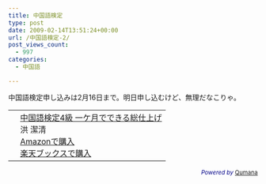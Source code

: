 ```yaml
---
title: 中国語検定
type: post
date: 2009-02-14T13:51:24+00:00
url: /中国語検定-2/
post_views_count:
  - 997
categories:
  - 中国語

---
```

中国語検定申し込みは2月16日まで。明日申し込むけど、無理だなこりゃ。

<table>
  <tr>
    <td>
      <a href="http://www.amazon.co.jp/%E4%B8%AD%E5%9B%BD%E8%AA%9E%E6%A4%9C%E5%AE%9A4%E7%B4%9A-%E4%B8%80%E3%82%B1%E6%9C%88%E3%81%A7%E3%81%A7%E3%81%8D%E3%82%8B%E7%B7%8F%E4%BB%95%E4%B8%8A%E3%81%92-%E6%B4%AA-%E6%BD%94%E6%B8%85/dp/489174880X%3FSubscriptionId%3D1JWQWN8E4Z5TR27962G2%26tag%3Dkonnokiyotaka-22%26linkCode%3Dxm2%26camp%3D2025%26creative%3D165953%26creativeASIN%3D489174880X" target="_blank"><img alt="" src="https://i0.wp.com/ecx.images-amazon.com/images/I/41lmJc%2BFMmL._SL160_.jpg" data-recalc-dims="1" /></a>
    </td>
    <td>
      <a href="http://www.amazon.co.jp/%E4%B8%AD%E5%9B%BD%E8%AA%9E%E6%A4%9C%E5%AE%9A4%E7%B4%9A-%E4%B8%80%E3%82%B1%E6%9C%88%E3%81%A7%E3%81%A7%E3%81%8D%E3%82%8B%E7%B7%8F%E4%BB%95%E4%B8%8A%E3%81%92-%E6%B4%AA-%E6%BD%94%E6%B8%85/dp/489174880X%3FSubscriptionId%3D1JWQWN8E4Z5TR27962G2%26tag%3Dkonnokiyotaka-22%26linkCode%3Dxm2%26camp%3D2025%26creative%3D165953%26creativeASIN%3D489174880X" target="_blank">中国語検定4級 一ケ月でできる総仕上げ</a> <br />洪 潔清<br /> <a href="http://www.amazon.co.jp/%E4%B8%AD%E5%9B%BD%E8%AA%9E%E6%A4%9C%E5%AE%9A4%E7%B4%9A-%E4%B8%80%E3%82%B1%E6%9C%88%E3%81%A7%E3%81%A7%E3%81%8D%E3%82%8B%E7%B7%8F%E4%BB%95%E4%B8%8A%E3%81%92-%E6%B4%AA-%E6%BD%94%E6%B8%85/dp/489174880X%3FSubscriptionId%3D1JWQWN8E4Z5TR27962G2%26tag%3Dkonnokiyotaka-22%26linkCode%3Dxm2%26camp%3D2025%26creative%3D165953%26creativeASIN%3D489174880X" target="_blank">Amazonで購入</a> <br /> <a href="http://px.a8.net/svt/ejp?a8mat=1HPMBE+5CX82+1N6+BW8O2&a8ejpredirect=http%3A%2F%2Fsearch.books.rakuten.co.jp%2Fbksearch%2Fdt%3Fg%3D001%26bisbn%3D489174880X" target="_blank">楽天ブックスで購入</a> <img height="1" border="0" width="1" alt="" src="https://i2.wp.com/www12.a8.net/0.gif?resize=1%2C1" data-recalc-dims="1" />
    </td>
  </tr>
</table>

<p style="color:#008;text-align:right;">
  <small><em>Powered by</em> <a href="http://www.qumana.com/">Qumana</a></small>
</p>